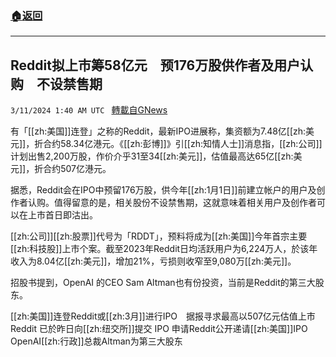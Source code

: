 ###  [:house:返回](README.md)
---


## Reddit拟上市筹58亿元　预176万股供作者及用户认购　不设禁售期
`3/11/2024 1:40 AM UTC ` [轉載自GNews](https://gnews.org/articles/2382737)

有「[[zh:美国]]连登」之称的Reddit，最新IPO进展称，集资额为7.48亿[[zh:美元]]，折合约58.34亿港元。《[[zh:彭博]]》引[[zh:知情人士]]消息指，[[zh:公司]]计划出售2,200万股，作价介乎31至34[[zh:美元]]，估值最高达65亿[[zh:美元]]，折合约507亿港元。

据悉，Reddit会在IPO中预留176万股，供今年[[zh:1月1日]]前建立帐户的用户及创作者认购。值得留意的是，相关股份不设禁售期，这就意味着相关用户及创作者可以在上市首日即沽出。

[[zh:公司]][[zh:股票]]代号为「RDDT」，预料将成为[[zh:美国]]今年首宗主要[[zh:科技股]]上市个案。截至2023年Reddit日均活跃用户为6,224万人，於该年收入为8.04亿[[zh:美元]]，增加21%，亏损则收窄至9,080万[[zh:美元]]。

招股书提到，OpenAI 的CEO Sam Altman也有份投资，当前是Reddit的第三大股东。

[[zh:美国]]连登Reddit或[[zh:3月]]进行IPO　据报寻求最高以507亿元估值上市Reddit 已於昨日向[[zh:纽交所]]提交 IPO 申请Reddit公开递请[[zh:美国]]IPO　OpenAI[[zh:行政]]总裁Altman为第三大股东
